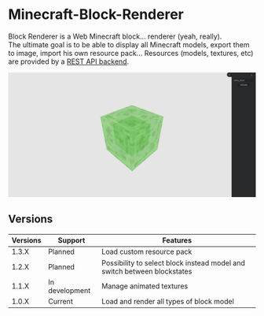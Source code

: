 # Minecraft-Block-Renderer

Block Renderer is a Web Minecraft block... renderer (yeah, really).  
The ultimate goal is to be able to display all Minecraft models, export them to image, import his own resource pack...
Resources (models, textures, etc) are provided by a [REST API backend](https://github.com/theogiraudet/Backend-Block-Renderer).

![](/docs/images/img.png)

## Versions


|  Versions |    Support     |                                 Features                                 |
|-----------|----------------|--------------------------------------------------------------------------|
| 1.3.X     | Planned        | Load custom resource pack                                                |
| 1.2.X     | Planned        | Possibility to select block instead model and switch between blockstates |
| 1.1.X     | In development | Manage animated textures                                                 |
| 1.0.X     | Current        | Load and render all types of block model                                 |
